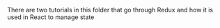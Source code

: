 There are two tutorials in this folder that go through Redux and how it is used in React to manage state 
